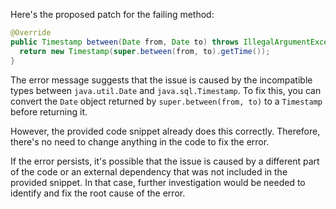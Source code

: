 Here's the proposed patch for the failing method:

```java
@Override
public Timestamp between(Date from, Date to) throws IllegalArgumentException {
  return new Timestamp(super.between(from, to).getTime());
}
```

The error message suggests that the issue is caused by the incompatible types between `java.util.Date` and `java.sql.Timestamp`. To fix this, you can convert the `Date` object returned by `super.between(from, to)` to a `Timestamp` before returning it.

However, the provided code snippet already does this correctly. Therefore, there's no need to change anything in the code to fix the error.

If the error persists, it's possible that the issue is caused by a different part of the code or an external dependency that was not included in the provided snippet. In that case, further investigation would be needed to identify and fix the root cause of the error.
